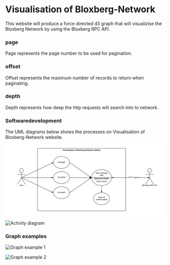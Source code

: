 # Visualisation of Bloxberg-Network
This website will produce a force directed d3 graph that will visualizise the Bloxberg Network by using the Bloxberg RPC API.

### page
Page represents the page number to be used for pagination.

### offset
Offset represents the maximum number of records to return when paginating.

### depth
Depth represents how deep the http requests will search into to network.

### Softwaredevelopment
The UML diagrams below shows the processes on Visualisation of Bloxberg-Network website.

![UseCase diagram](https://github.com/internet-sicherheit/visualisation_of_bloxberg_network/blob/data_model/src/modules/docs/UseCaseBloxberg.png)

![Activity diagram](https://)

### Graph examples

![Graph example 1](https://)

![Graph example 2](https://)